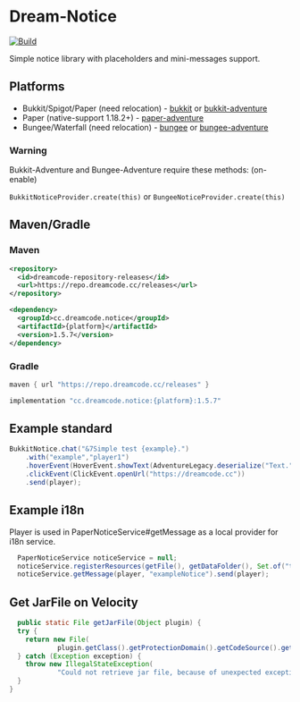 # Dream-Notice

[![Build](https://github.com/DreamPoland/dream-notice/actions/workflows/gradle.yml/badge.svg)](https://github.com/DreamPoland/dream-notice/actions/workflows/gradle.yml)

Simple notice library with placeholders and mini-messages support.

## Platforms

- Bukkit/Spigot/Paper (need
  relocation) - [bukkit](https://github.com/DreamPoland/dream-notice/tree/master/bukkit)
  or [bukkit-adventure](https://github.com/DreamPoland/dream-notice/tree/master/bukkit)
- Paper (native-support
  1.18.2+) - [paper-adventure](https://github.com/DreamPoland/dream-notice/tree/master/paper-adventure)
- Bungee/Waterfall (need
  relocation) - [bungee](https://github.com/DreamPoland/dream-notice/tree/master/bukkit)
  or [bungee-adventure](https://github.com/DreamPoland/dream-notice/tree/master/bukkit)

### Warning

Bukkit-Adventure and Bungee-Adventure require these methods: (on-enable)

`BukkitNoticeProvider.create(this)` or `BungeeNoticeProvider.create(this)`

## Maven/Gradle

### Maven

```xml
<repository>
  <id>dreamcode-repository-releases</id>
  <url>https://repo.dreamcode.cc/releases</url>
</repository>
```

```xml
<dependency>
  <groupId>cc.dreamcode.notice</groupId>
  <artifactId>{platform}</artifactId>
  <version>1.5.7</version>
</dependency>
```

### Gradle

```groovy
maven { url "https://repo.dreamcode.cc/releases" }
```

```groovy
implementation "cc.dreamcode.notice:{platform}:1.5.7"
```

## Example standard

```java
BukkitNotice.chat("&7Simple test {example}.")
    .with("example","player1")
    .hoverEvent(HoverEvent.showText(AdventureLegacy.deserialize("Text.")))
    .clickEvent(ClickEvent.openUrl("https://dreamcode.cc"))
    .send(player);
```

## Example i18n

Player is used in PaperNoticeService#getMessage as a local provider for i18n service.

```java
  PaperNoticeService noticeService = null;
  noticeService.registerResources(getFile(), getDataFolder(), Set.of("translations"));
  noticeService.getMessage(player, "exampleNotice").send(player);
```

## Get JarFile on Velocity

```java
  public static File getJarFile(Object plugin) {
  try {
    return new File(
            plugin.getClass().getProtectionDomain().getCodeSource().getLocation().toURI());
  } catch (Exception exception) {
    throw new IllegalStateException(
            "Could not retrieve jar file, because of unexpected exception.", exception);
  }
}
```